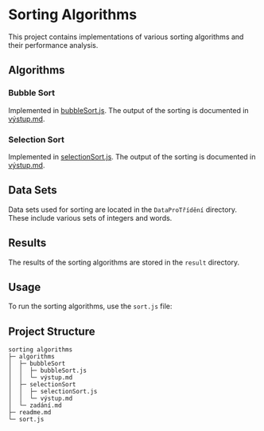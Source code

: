# Sorting Algorithms

This project contains implementations of various sorting algorithms and their performance analysis.

## Algorithms

### Bubble Sort
Implemented in [bubbleSort.js](algorithms/bubbleSort/bubbleSort.js). The output of the sorting is documented in [výstup.md](algorithms/bubbleSort/výstup.md).

### Selection Sort
Implemented in [selectionSort.js](algorithms/selectionSort/selectionSort.js). The output of the sorting is documented in [výstup.md](algorithms/selectionSort/výstup.md).

## Data Sets
Data sets used for sorting are located in the `DataProTřídění` directory. These include various sets of integers and words.

## Results
The results of the sorting algorithms are stored in the `result` directory.

## Usage
To run the sorting algorithms, use the `sort.js` file:

## Project Structure
```
sorting algorithms
├─ algorithms
│  ├─ bubbleSort
│  │  ├─ bubbleSort.js
│  │  └─ výstup.md
│  ├─ selectionSort
│  │  ├─ selectionSort.js
│  │  └─ výstup.md
│  └─ zadání.md
├─ readme.md
└─ sort.js
```